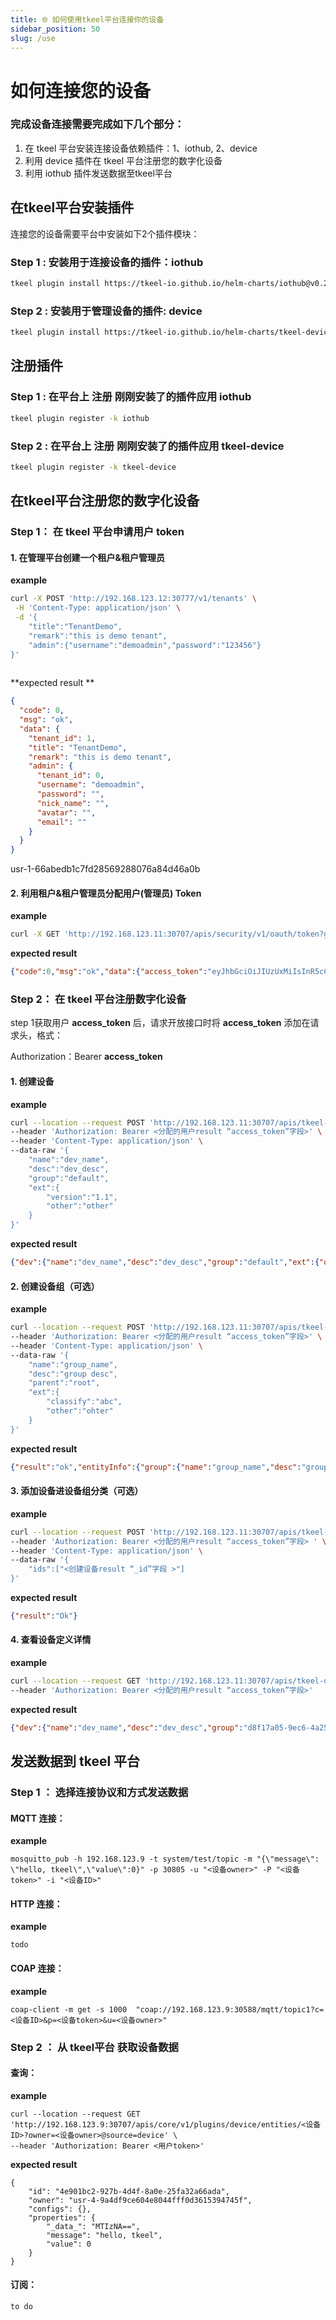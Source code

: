 ```yaml
---
title: 🌐 如何使用tkeel平台连接你的设备
sidebar_position: 50
slug: /use
---
```


# 如何连接您的设备 


### 完成设备连接需要完成如下几个部分：
1. 在 tkeel 平台安装连接设备依赖插件：1、iothub, 2、device
2. 利用 device 插件在 tkeel 平台注册您的数字化设备
3. 利用 iothub 插件发送数据至tkeel平台

## 在tkeel平台安装插件



连接您的设备需要平台中安装如下2个插件模块：



### Step 1 : 安装用于连接设备的插件：iothub

```bash
tkeel plugin install https://tkeel-io.github.io/helm-charts/iothub@v0.2.0 iothub -n keel-system
```



###  Step 2 : 安装用于管理设备的插件: device

```bash
tkeel plugin install https://tkeel-io.github.io/helm-charts/tkeel-device@v0.2.0 tkeel-device -n keel-system
```



## 注册插件

### Step 1 :  在平台上 注册 刚刚安装了的插件应用 iothub
```bash
tkeel plugin register -k iothub
```

### Step 2 :  在平台上 注册 刚刚安装了的插件应用 tkeel-device
```bash
tkeel plugin register -k tkeel-device
```


## 在tkeel平台注册您的数字化设备



### Step 1： 在 tkeel 平台申请用户 token 

#### 1. 在管理平台创建一个租户&租户管理员

**example**

```bash
curl -X POST 'http://192.168.123.12:30777/v1/tenants' \
 -H 'Content-Type: application/json' \
 -d '{
    "title":"TenantDemo",
    "remark":"this is demo tenant",
    "admin":{"username":"demoadmin","password":"123456"}
}'
 
```

**expected result ** 

```json
{
  "code": 0,
  "msg": "ok",
  "data": {
    "tenant_id": 1,
    "title": "TenantDemo",
    "remark": "this is demo tenant",
    "admin": {
      "tenant_id": 0,
      "username": "demoadmin",
      "password": "",
      "nick_name": "",
      "avatar": "",
      "email": ""
    }
  }
}
```

usr-1-66abedb1c7fd28569288076a84d46a0b

#### 2. 利用租户&租户管理员分配用户(管理员) Token

**example**

```bash
curl -X GET 'http://192.168.123.11:30707/apis/security/v1/oauth/token?grant_type=password&username=1-demoadmin&password=123456'
```

**expected result** 

```json
{"code":0,"msg":"ok","data":{"access_token":"eyJhbGciOiJIUzUxMiIsInR5cCI6IkpXVCJ9.eyJhdWQiOiIwMDAwMDAiLCJleHAiOjE2NDIwMzI4NzgsInN1YiI6InVzci0xLTY2YWJlZGIxYzdmZDI4NTY5Mjg4MDc2YTg0ZDQ2YTBiIn0.vzE_wnEQTIl4lMG1H26-dt9m4vD-EP9NWBED5qKGVhJIDAAc2bYZO3W9IvdQ_EGn-AzjzhmnVr_f-spiqdIVVQ","expires_in":3600000,"refresh_token":"OGU0MWQWZTGTOTZJMC01YWQ1LTLHMDITZTI5OWMYMTA4MMVL","token_type":"Bearer"}}
```



### Step 2： 在 tkeel 平台注册数字化设备

step 1获取用户 **access_token** 后，请求开放接口时将 **access_token** 添加在请求头，格式：

Authorization：Bearer **access_token**

#### 1. 创建设备

**example**

```bash
curl --location --request POST 'http://192.168.123.11:30707/apis/tkeel-device/v1/devices' \
--header 'Authorization: Bearer <分配的用户result “access_token”字段>' \
--header 'Content-Type: application/json' \
--data-raw '{
    "name":"dev_name",
    "desc":"dev_desc",
    "group":"default",
    "ext":{
        "version":"1.1",
        "other":"other"
    }
}'
```

**expected result**

```json
{"dev":{"name":"dev_name","desc":"dev_desc","group":"default","ext":{"other":"other","version":"1.1"}},"sysField":{"_id":"cc283991-3c16-458e-ab8f-efc512a54492","_createdAt":1638433371495623700,"_updatedAt":1638433371495624000,"_enable":true,"_token":"eyJhbGciOiJIUzUxMiIsInR5cCI6IkpXVCJ9.eyJlbnRpdHlfaWQiOiJjYzI4Mzk5MS0zYzE2LTQ1OGUtYWI4Zi1lZmM1MTJhNTQ0OTIiLCJlbnRpdHlfdHlwZSI6ImRldmljZSIsImV4cCI6MTY2OTk2OTM3MSwib3duZXIiOiJ1c3ItMS02NmFiZWRiMWM3ZmQyODU2OTI4ODA3NmE4NGQ0NmEwYiJ9.5Im0c2-30sFImxgPwnrJk6z0Aw7qT5XLgqsjmvHHuYLX5Cd00OkqTFOclD22UFZXMXTiMEr5KWjXVwfNvrsjlg"}}
```



#### 2. 创建设备组（可选）

**example**

```bash
curl --location --request POST 'http://192.168.123.11:30707/apis/tkeel-device/v1/groups' \
--header 'Authorization: Bearer <分配的用户result “access_token”字段>' \
--header 'Content-Type: application/json' \
--data-raw '{
    "name":"group_name",
    "desc":"group desc",
    "parent":"root",
    "ext":{
        "classify":"abc",
        "other":"ohter"
    }
}'
```

**expected result**

```json
{"result":"ok","entityInfo":{"group":{"name":"group_name","desc":"group desc","parent":"root","ext":{"classify":"abc","other":"ohter"}},"subIds":{},"sysField":{"_id":"8018eed7-66f4-4fd0-a766-d48ed1104479","_createdAt":1638433782969041700,"_updatedAt":1638433782969041700}}}
```



#### 3. 添加设备进设备组分类（可选）

**example**

```bash
curl --location --request POST 'http://192.168.123.11:30707/apis/tkeel-device/v1/groups/<创建设备组result “_id” 字段>/items' \
--header 'Authorization: Bearer <分配的用户result “access_token”字段> ' \
--header 'Content-Type: application/json' \
--data-raw '{
    "ids":["<创建设备result “_id”字段 >"]
}'
```

**expected result**

```json
{"result":"Ok"}
```



#### 4. 查看设备定义详情

**example**

```bash
curl --location --request GET 'http://192.168.123.11:30707/apis/tkeel-device/v1/devices/<创建设备result “_id”字段>' \
--header 'Authorization: Bearer <分配的用户result “access_token”字段>'
```

**expected result**

```json
{"dev":{"name":"dev_name","desc":"dev_desc","group":"d8f17a05-9ec6-4a25-88d7-b06083a8862d","ext":{"other":"other","version":"1.1"}},"sysField":{"_id":"234199cf-823e-4f92-a23a-626b561300cb","_createdAt":1638446762313180400,"_updatedAt":1638446762313180700,"_enable":true,"_token":"eyJhbGciOiJIUzUxMiIsInR5cCI6IkpXVCJ9.eyJlbnRpdHlfaWQiOiIyMzQxOTljZi04MjNlLTRmOTItYTIzYS02MjZiNTYxMzAwY2IiLCJlbnRpdHlfdHlwZSI6ImRldmljZSIsImV4cCI6MTY2OTk4Mjc2Miwib3duZXIiOiJ1c3ItMS02NmFiZWRiMWM3ZmQyODU2OTI4ODA3NmE4NGQ0NmEwYiJ9.5vm5-FHTL33nhxcc3rF0ThOvnK0bl6yT0-Zp4G9MkMOgjGRkl9uFXHy5p4D5cHDZKOwMtPta8K_FIkjcnxYKUw","_owner":"usr-1-66abedb1c7fd28569288076a84d46a0b","_source":"device"}}
```



## 发送数据到 tkeel 平台



### Step 1 ： 选择连接协议和方式发送数据

#### MQTT 连接：

**example**

```
mosquitto_pub -h 192.168.123.9 -t system/test/topic -m "{\"message\": \"hello, tkeel\",\"value\":0}" -p 30805 -u "<设备owner>" -P "<设备token>" -i "<设备ID>"
```


#### HTTP 连接：

**example**

```
todo
```



#### COAP 连接：

**example**

```
coap-client -m get -s 1000  "coap://192.168.123.9:30588/mqtt/topic1?c=<设备ID>&p=<设备token>&u=<设备owner>"
```



### Step 2 ： 从 tkeel平台 获取设备数据

#### 查询：

**example**

```
curl --location --request GET 'http://192.168.123.9:30707/apis/core/v1/plugins/device/entities/<设备ID>?owner=<设备owner>@source=device' \
--header 'Authorization: Bearer <用户token>'
```

**expected result**

```
{
    "id": "4e901bc2-927b-4d4f-8a0e-25fa32a66ada",
    "owner": "usr-4-9a4df9ce604e8044fff0d3615394745f",
    "configs": {},
    "properties": {
        "_data_": "MTIzNA==",
        "message": "hello, tkeel",
        "value": 0
    }
}
```



#### 订阅：

```
to do
```
